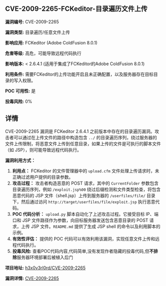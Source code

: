 ## CVE-2009-2265-FCKeditor-目录遍历文件上传

**漏洞编号:** CVE-2009-2265

**漏洞类型:** 目录遍历/任意文件上传

**影响应用:** FCKeditor (Adobe ColdFusion 8.0.1)

**危害等级:** 高危，可能导致远程代码执行

**影响版本:** < 2.6.4.1 (适用于集成了FCKeditor的Adobe ColdFusion 8.0.1)

**利用条件:** 需要FCKeditor的上传功能开启且未正确配置，以及服务器存在目标目录的写入权限。

**POC 可用性:** 是

**投毒风险:** 0%

## 详情

CVE-2009-2265 漏洞是 FCKeditor 2.6.4.1 之前版本中存在的目录遍历漏洞。攻击者可以通过在上传文件的路径中构造包含 `../` 的目录遍历序列，绕过服务器的文件上传限制，将恶意文件上传到任意目录，如果上传的文件是可执行的脚本文件（如 JSP），则可能导致远程代码执行。

**漏洞利用方式：**

1.  **利用点：** FCKeditor 的文件管理器中的 `upload.cfm` 文件处理上传请求时，未正确过滤用户提供的目录参数。
2.  **攻击过程：** 攻击者构造恶意的 POST 请求，其中的 `CurrentFolder` 参数包含目录遍历序列，例如 `/exploit.jsp%00` 绕过后缀检测和文件类型检查，将包含恶意代码的 JSP 文件（shell.jsp）上传到服务器的 `/userfiles/file/` 目录下，然后通过访问 `http://target/userfiles/file/exploit.jsp` 执行恶意代码。
3.  **POC 代码分析：** `upload.py` 脚本自动化了上述攻击过程。它接受目标 IP、端口和 JSP 文件路径作为参数，向目标服务器发送包含恶意目录的 POST 请求，上传 JSP 文件。`README.md` 提供了生成 JSP shell 的命令以及利用脚本的示例。
4.  **有效性评估：** 提供的 POC 代码可以有效利用该漏洞，实现任意文件上传和远程代码执行。
5. **投毒风险:** 查看POC代码内容,代码简单,没有发现作者隐藏的投毒代码,但**不排除**服务器环境部署后被植入后门

**项目地址:** [h3x0v3rl0rd/CVE-2009-2265](https://github.com/h3x0v3rl0rd/CVE-2009-2265)

**漏洞详情:** [CVE-2009-2265](https://nvd.nist.gov/vuln/detail/CVE-2009-2265)
